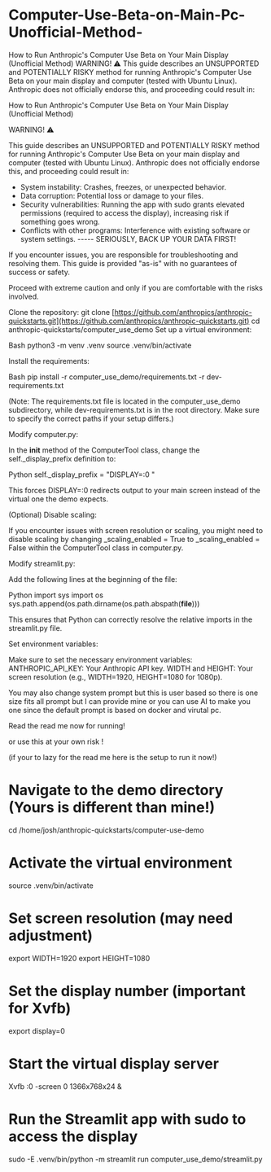 # Computer-Use-Beta-on-Main-Pc-Unofficial-Method-
How to Run Anthropic's Computer Use Beta on Your Main Display (Unofficial Method)  WARNING! ⚠️  This guide describes an UNSUPPORTED and POTENTIALLY RISKY method for running Anthropic's Computer Use Beta on your main display and computer (tested with Ubuntu Linux).  Anthropic does not officially endorse this, and proceeding could result in:


How to Run Anthropic's Computer Use Beta on Your Main Display (Unofficial Method)

WARNING! ⚠️

This guide describes an UNSUPPORTED and POTENTIALLY RISKY method for running Anthropic's Computer Use Beta on your main display and computer (tested with Ubuntu Linux).  Anthropic does not officially endorse this, and proceeding could result in:

- System instability: Crashes, freezes, or unexpected behavior.
- Data corruption: Potential loss or damage to your files.
- Security vulnerabilities: Running the app with sudo grants elevated permissions (required to access the display), increasing risk if something goes wrong.
- Conflicts with other programs: Interference with existing software or system settings.
----- SERIOUSLY, BACK UP YOUR DATA FIRST!

If you encounter issues, you are responsible for troubleshooting and resolving them. This guide is provided "as-is" with no guarantees of success or safety.

Proceed with extreme caution and only if you are comfortable with the risks involved.



Clone the repository:
   git clone [https://github.com/anthropics/anthropic-quickstarts.git](https://github.com/anthropics/anthropic-quickstarts.git)
   cd anthropic-quickstarts/computer_use_demo
Set up a virtual environment:

Bash
python3 -m venv .venv
source .venv/bin/activate


Install the requirements:

Bash
pip install -r computer_use_demo/requirements.txt -r dev-requirements.txt


(Note: The requirements.txt file is located in the computer_use_demo subdirectory, while dev-requirements.txt is in the root directory. Make sure to specify the correct paths if your setup differs.)

Modify computer.py:

In the __init__ method of the ComputerTool class, change the self._display_prefix definition to:

Python
self._display_prefix = "DISPLAY=:0 "


This forces DISPLAY=:0 redirects output to your main screen instead of the virtual one the demo expects.

(Optional) Disable scaling:

If you encounter issues with screen resolution or scaling, you might need to disable scaling by changing _scaling_enabled = True to _scaling_enabled = False within the ComputerTool class in computer.py.

Modify streamlit.py:

Add the following lines at the beginning of the file:

Python
import sys
import os
sys.path.append(os.path.dirname(os.path.abspath(__file__)))


This ensures that Python can correctly resolve the relative imports in the streamlit.py file.

Set environment variables:

Make sure to set the necessary environment variables:
ANTHROPIC_API_KEY: Your Anthropic API key.
WIDTH and HEIGHT: Your screen resolution (e.g., WIDTH=1920, HEIGHT=1080 for 1080p).


You may also change system prompt but this is user based so there is one size fits all prompt but I can provide mine or you can use AI to make you one since the default prompt is based on docker and virutal pc.

Read the read me now for running!

or use this at your own risk !

(if your to lazy for the read me here is the setup to run it now!)

# Navigate to the demo directory (Yours is different than mine!)
cd /home/josh/anthropic-quickstarts/computer-use-demo 

# Activate the virtual environment
source .venv/bin/activate 

# Set screen resolution (may need adjustment)
export WIDTH=1920
export HEIGHT=1080

# Set the display number (important for Xvfb)
export display=0 

# Start the virtual display server
Xvfb :0 -screen 0 1366x768x24 &

# Run the Streamlit app with sudo to access the display
sudo -E .venv/bin/python -m streamlit run computer_use_demo/streamlit.py 
